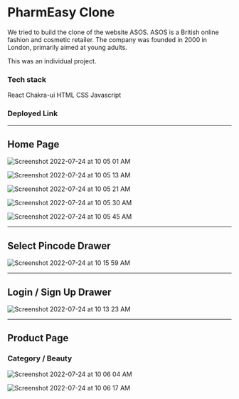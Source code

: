 <h1>PharmEasy Clone</h1>

<p>We tried to build the clone of the website ASOS. ASOS is a British online fashion and cosmetic retailer. The company was founded in 2000 in London, primarily aimed at young adults.</p>

<p>This was an individual project.</p>

<h3>Tech stack</h3>
React
Chakra-ui
HTML
CSS
Javascript

<h3>Deployed Link</h3>
<a href="https://incomparable-pithivier-ba5336.netlify.app/"></a>


<hr/>

<h2>Home Page</h2>

![Screenshot 2022-07-24 at 10 05 01 AM](https://user-images.githubusercontent.com/101565990/180632411-6419626e-b5ed-4e12-b239-96b5b0c96a72.png)

![Screenshot 2022-07-24 at 10 05 13 AM](https://user-images.githubusercontent.com/101565990/180632416-6cb63e26-d597-4ebb-b1fc-c91aed45d0a6.png)

![Screenshot 2022-07-24 at 10 05 21 AM](https://user-images.githubusercontent.com/101565990/180632417-4e5cfdb5-bb78-4ac9-a5e4-5fe80376ac4c.png)

![Screenshot 2022-07-24 at 10 05 30 AM](https://user-images.githubusercontent.com/101565990/180632421-892fc24e-5537-49c2-a4c0-a8d422aac6c4.png)

![Screenshot 2022-07-24 at 10 05 45 AM](https://user-images.githubusercontent.com/101565990/180632425-11f06cad-e9ec-4604-91d6-da944dc73cbe.png)

<hr/>

<h2>Select Pincode Drawer</h2>

![Screenshot 2022-07-24 at 10 15 59 AM](https://user-images.githubusercontent.com/101565990/180632589-d21b9365-6a55-4835-ab26-bde33c2170c4.png)

<hr/>

<h2>Login / Sign Up Drawer</h2>

![Screenshot 2022-07-24 at 10 13 23 AM](https://user-images.githubusercontent.com/101565990/180632529-98632165-c8ea-41ca-bdf8-84650617b2dc.png)

<hr/>

<h2>Product Page</h2>

<h3>Category / Beauty</h3>

![Screenshot 2022-07-24 at 10 06 04 AM](https://user-images.githubusercontent.com/101565990/180632427-cc2aee41-fe31-4fff-a343-02086c3d8de5.png)

![Screenshot 2022-07-24 at 10 06 17 AM](https://user-images.githubusercontent.com/101565990/180632430-5cf72a40-4657-4384-be17-af6cf7fc8697.png)
